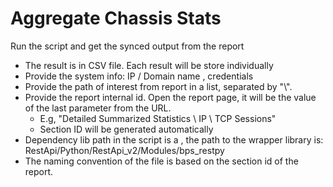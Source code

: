 # Aggregate Chassis Stats

Run the script and get the synced output from the report

- The result is in CSV file. Each result will be store individually
- Provide the system info: IP / Domain name , credentials
- Provide the path of interest from report in a list, separated by "\\".
- Provide the report internal id. Open the report page, it will be the value of the last parameter from the URL.
  - E.g, "Detailed Summarized Statistics \ IP \ TCP Sessions"
  - Section ID will be generated automatically
- Dependency lib path in the script is a , the path to the wrapper library is: RestApi/Python/RestApi_v2/Modules/bps_restpy
- The naming convention of the file is based on the section id of the report.

